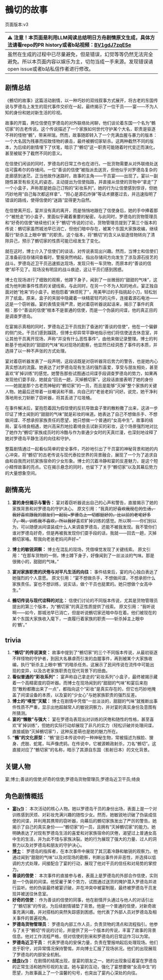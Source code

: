 # 鵺切的故事
页面版本:v3
 

| :warning: 注意！本页面是利用LLM阅读总结明日方舟剧情原文生成，具体方法请看repo的PR history或者b站视频：[BV1gdJ7zqESe](https://www.bilibili.com/video/BV1gdJ7zqESe/)         |
|:----------------------------|
| 虽然在生成的过程中已尽量避免，但是错误，幻觉等等仍然无法完全避免。所以本页面内容以娱乐为主，切勿当成一手来源。发现错误请open issue或者b站私信作者进行修改。|



## 剧情总结
《鵺切的故事》这篇活动剧情，以一种巧妙的双线叙事方式展开，将古老的东国传说与罗德岛上发生的现代事件交织在一起，最终揭示了一位干员——宴——不为人知的身份和她对新生活的珍视。

故事的开篇，两位信使在罗德岛的对外联络处闲聊，他们谈论着东国一个名为“鵺切家”的古老传说。这个传说描述了一个家族如何世代守护某个大名，职责是驱逐不祥的怪物“鵺”，带来祥瑞。然而，故事随即转入了一个充满血腥与暴力的版本：一个大名因为残暴而招致怪物的袭击，最终被鵺切家斩杀。这两种截然不同的版本，为后续的剧情埋下了伏笔，暗示了“鵺切”这一职责可能随着时代变迁而演化，甚至被赋予了截然不同的意义。

在信使们闲谈的同时，罗德岛的日常工作也在进行。一批货物需要从对外联络处送往可露希尔的存储间。一位“善谈的信使”被指派去送货，但他似乎对罗德岛复杂的走廊感到迷茫。正当他故作迷路时，故事的主角——干员宴——出现了。宴以一副随性甚至有些无礼的姿态，主动提出为信使指路，并直接从信使的货物中“拿走”了一个小盒子，声称那是她自己订购的“彩妆系列”。她的行为让信使感到惊讶，但她巧妙地用“自己每次都这样拿”、“担心是源石炸弹”等话术搪塞过去，并迅速指明了错误的路线，使得信使的“迷路”显得更为自然。

在信使离开后，宴并没有真的离开，而是悄悄地跟在了信使身后，她的手中捧着那个“被抢走”的小盒子，里面似乎藏着重要的秘密。与此同时，罗德岛的货物管理员和“好奇的信使”继续他们关于“鵺切”传说的讨论，货物管理员提到了第三个版本的传说：鵺切家虽然城池早已消亡，但他们暗中存在，被某个东国大家族收编，继续履行“斩杀主上眼中‘鵺’”的职责。这个版本，将“鵺切”的含义从驱逐怪物转向了清除异己，预示了鵺切家的性质可能已经发生了变化。

就在这时，博士介入了信使们的谈话，对传说表现出兴趣。然而，当博士和信使们正准备前往存储间查看时，警报突然响起，指出存储间方向发生了涉及源石技艺的战斗。罗德岛近卫干员迅速抵达现场，发现只有一车货物，而原本的“善谈的信使”却不见了。现场没有明显的战斗痕迹，这让干员们感到困惑。

博士在现场进行了细致的观察，他蹲下身子，闻到了一丝微弱的“甜甜的气味”，这成为他判断事件性质的关键线索。与此同时，在另一个不为人知的地点，宴正独自面对她“抢来”的小盒子。她抱怨着“麻烦死了”，用美甲过的手指挑起小刀，轻松划开了纸盒。原来，盒子的夹层中隐藏着一块精密轻巧的元件，连接着源石电池——这是一个窃听器。宴的表情变得严肃，她对着窃听器说起话来，揭示了事件的真相：那个“善谈的信使”根本不是普通的信使，而是一个伪装的间谍，他的真正目的是调查罗德岛。

在宴揭示真相的同时，罗德岛近卫干员找到了昏迷的“善谈的信使”，他在一个偏僻的侧门处。干员们感到蹊跷，但博士却异常平静地指示他们将信使送去休息室，并让其他干员离开现场，声称“并没有什么恶性事件”，由他来做记录整理。博士的判断基于他闻到的“甜甜的气味”和对现场的勘察，他显然已经洞悉了事件的本质，并选择了以一种不声张的方式处理。

宴对着窃听器发表了一段声明，这段话既是对窃听器背后势力的警告，也是她内心真实想法的流露。她表达了对罗德岛现有生活的强烈喜爱，享受与朋友相处，甚至喜欢“旷掉训练”的感觉。她警告那些试图通过间谍手段调查罗德岛的势力，如果再发现他们耍手段，她就会“回去一趟，灭掉鵺切家”。这段话直接表明了她的身份——她就是那个古老而神秘的“鵺切家”的一员，而且是能够“灭掉”整个家族的关键人物。她最后还带着一丝嘲讽和不屑，向自己的“老爸老妈”问好。说完，她干净利落地用长刀斩断了窃听器，将其丢进了垃圾桶。

在事件解决后，宴抱怨着因为假信使的反抗导致盒子里的散粉撒了出来，这进一步印证了博士闻到的“甜甜的气味”就是彩妆的味道。她表达了自己不想做杀手、不想做间谍、不想承担家族责任的愿望，她只想做一个普通的“女高中生”。故事的结局，宴与绮良相遇，她兴高采烈地拉着绮良去试新买的彩妆，这个场景强烈地对比了她作为“鵺切”家族成员时的冷酷与作为普通少女时的天真烂漫，也深刻地诠释了她对罗德岛平静生活的向往和守护。

整篇剧情通过一起看似简单的安全事件，巧妙地引出了干员宴的神秘背景和她的内心冲突，将“鵺切”的古老传说与现代泰拉世界的背景融合，展现了一个为了追求自由和自我而对抗家族宿命的少女形象。博士的沉着冷静和宴的反差魅力，是这个短小精悍故事的亮点。它在揭示悬念的同时，也留下了关于“鵺切家”以及其幕后势力的大量想象空间。
## 剧情高光
1.  **宴的身份揭示与警告：**
    宴对着窃听器说出自己的心声和警告，直接揭示了她的家族背景和对罗德岛的守护决心。
    原文引用：“我真的好~~喜欢我现在的生活，我好喜欢跟我的朋友们一起玩~罗德岛上一切都挺好的，比以前的老宅好多了。啊，训练我不喜欢，所以我好~~喜欢旷掉训练的感觉。所以啊——你们别以为，可以随便派间谍装成什么人来调查罗德岛，还能不被我发现。我不管你们谁对罗德岛好奇，但是再被我发现你们耍手段的话，我就——回去一趟，灭掉鵺切家咯。帮我向老爸老妈问声好~”

2.  **博士的敏锐洞察：**
    博士在混乱的现场，凭借嗅觉发现了关键线索。
    原文引用：“在那车货物的一侧，博士蹲下身子，好像闻到了一丝淡淡的气味。那是很微小的，甜甜的气味。”

3.  **宴对家族职责的厌倦与对平凡生活的向往：**
    事件结束后，宴的内心独白表达了她强烈的个人意愿。
    原文引用：“宴不想做杀手，不想做间谍，不想承担什么家族责任。宴也不想训练，说实话，做个干员也挺累的。她只想做个女高中生。”

4.  **鵺切传说与现代诠释的对比：**
    信使们讨论的不同版本传说，尤其是货物管理员提出的第三个版本，为“鵺切家”的真正性质提供了线索。
    原文引用：“我听说啊——如今，那城池早已消亡，但是听说鵺切家还暗中存在着。他们被现在的某个东国大家族收入麾下，一直履行着家族的职责——斩杀掉主上眼中的‘鵺’。”
## trivia
1.  **“鵺切”的传说演变：** 故事中提到了“鵺切家”的三个不同版本传说，从最初驱逐不祥怪物的守护者，到因大名暴虐而引发的血腥事件，再到被某个大家族收编，执行“斩杀主上眼中‘鵺’”的暗杀任务。这展示了民间传说在流传中可能出现的变异，以及古老家族职责在现代背景下的扭曲。
2.  **看似普通的“彩妆系列”：** 宴声称自己拿走的“彩妆系列”小盒子，最终被揭示藏着一个高精密度的窃听器。而博士在现场闻到的“甜甜的气味”和宴后来抱怨“散粉都撒出来了一点”，都指向这个“彩妆”是真实存在的，但它也巧妙地掩盖了间谍设备的本质，以及宴的“少女心”与她家族职责的强烈反差。
3.  **博士的“嗅觉”天赋：** 博士在剧情中凭借“一丝淡淡的，甜甜的气味”就推断出事件性质不严重，显示出他超越常人的敏锐洞察力，并对宴的真实身份及意图有所猜测。
4.  **宴的“懒散”与强大：** 宴在罗德岛表现出对训练的厌倦和随性的性格，甚至喜欢“旷掉训练”，但她的实际行动却展现了非凡的实力（轻松识破并处理间谍，直接威胁“灭掉鵺切家”），这种反差萌也是她的魅力所在。
5.  **“鵺”的文化原型：** “鵺”是日本传说中的一种神秘生物，常被描述为猴脸、狸身、虎肢、蛇尾，叫声像虎鸫。在传说中，它被源赖政射杀，刀名“鵺切”。这直接对应了“鵺切家”的名称，暗示了其源自东国（影射日本）的文化背景。
## 关键人物
宴;博士;善谈的信使;好奇的信使;罗德岛货物管理员;罗德岛近卫干员;绮良
## 角色剧情概括
-   **[宴](../char_v3/char_337_utage.md)([v1](../chars/char_337_utage.md))**： 本次活动的核心人物。她以罗德岛干员的身份出场，表面上是一个对训练感到厌烦、对彩妆充满兴趣的随性少女。然而，她敏锐地识破了伪装成信使的间谍，并利用其携带的窃听器，向幕后的鵺切家族发出了严厉的警告。她揭示了自己的真实身份——“鵺切家”的一员，且拥有“灭掉鵺切家”的能力。她明确表达了对现有罗德岛生活的喜爱和对家族宿命的厌倦，渴望过上普通女高中生的生活，并为此不惜与家族决裂。她的行为展现了强大的力量、过人的洞察力以及对罗德岛和朋友的守护决心。
-   **[博士](../char_v3/extended_char_bo_shi.md)**： 罗德岛的指挥者，在本次事件中展现了其沉着冷静和敏锐的观察力。他通过闻到“甜甜的气味”以及对现场的勘察，判断出事件并非恶性，并选择以低调的方式处理，间接配合了宴的行动，展现了他对干员的信任和对局势的掌控力。
-   **善谈的信使**： 本次事件的直接参与者，表面上是罗德岛的外部合作信使，实则是一个伪装的间谍。他受雇于某个势力，试图通过送货的掩护潜入罗德岛并进行监听。他的伪装最终被宴识破，并在冲突中被宴制服，最终被罗德岛干员发现并被送往休息室。
-   **好奇的信使**： 作为善谈的信使的同事，他在剧情开头通过与他人的对话引出了“鵺切家”的传说，为后续剧情铺垫了背景。他是一个普通的信使，对新奇故事充满兴趣，并对搭档的突然失踪感到困惑。他代表了外部人员对罗德岛及相关事件的普遍视角。
-   **罗德岛货物管理员**： 罗德岛内部工作人员，负责货物的清点和流程指引。他参与了关于“鵺切”传说的讨论，并提供了另一个版本的传说，丰富了故事的背景信息。他对工作流程严格，但对信使的到来和罗德岛的日常运作习以为常。
-   **罗德岛近卫干员**： 代表罗德岛的安保力量，负责在警报响起后处理现场。他们忠于职守，对异常情况保持警惕，并向博士汇报了现场状况。他们的出现展现了罗德岛的内部安全机制。
-   **[绮良](../char_v3/char_478_kirara.md)([v1](../chars/char_478_kirara.md))**： 在剧情的结尾出现，是宴的朋友之一。她的出现象征着宴在罗德岛的正常生活和她所珍视的友谊。她与宴的互动，强化了宴想要做“女高中生”的愿望，为故事画上了一个温馨的句号，也突出了宴内心深处的向往。